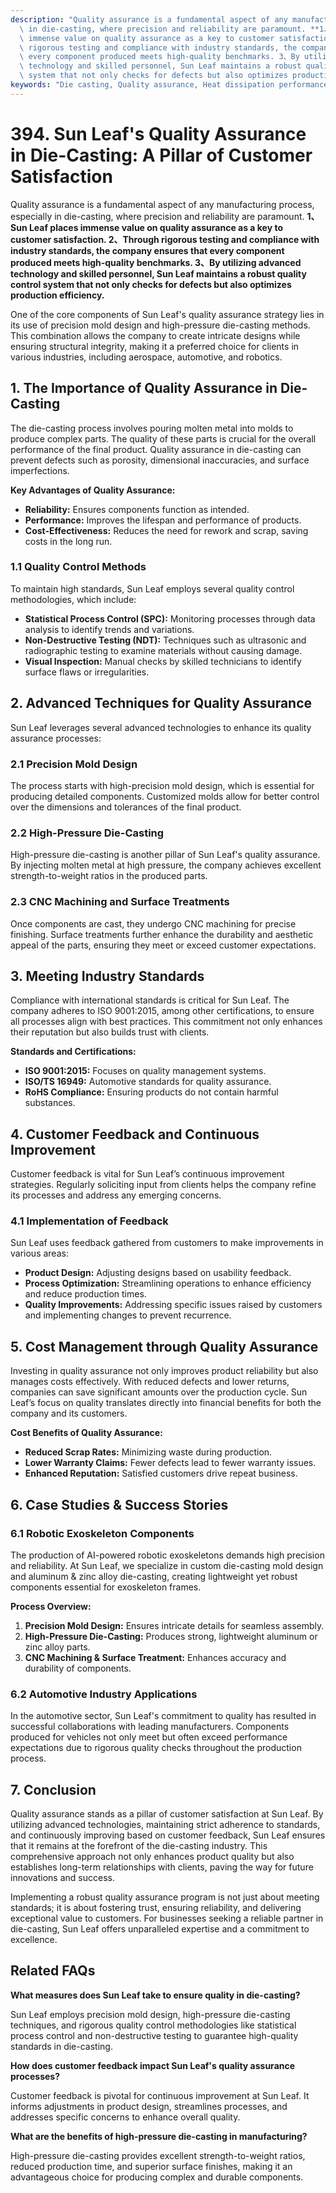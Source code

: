 ```yaml
---
description: "Quality assurance is a fundamental aspect of any manufacturing process, especially\
  \ in die-casting, where precision and reliability are paramount. **1、Sun Leaf places\
  \ immense value on quality assurance as a key to customer satisfaction. 2、Through\
  \ rigorous testing and compliance with industry standards, the company ensures that\
  \ every component produced meets high-quality benchmarks. 3、By utilizing advanced\
  \ technology and skilled personnel, Sun Leaf maintains a robust quality control\
  \ system that not only checks for defects but also optimizes production efficiency.** "
keywords: "Die casting, Quality assurance, Heat dissipation performance, Heat sink"
---
```

# 394. Sun Leaf's Quality Assurance in Die-Casting: A Pillar of Customer Satisfaction

Quality assurance is a fundamental aspect of any manufacturing process, especially in die-casting, where precision and reliability are paramount. **1、Sun Leaf places immense value on quality assurance as a key to customer satisfaction. 2、Through rigorous testing and compliance with industry standards, the company ensures that every component produced meets high-quality benchmarks. 3、By utilizing advanced technology and skilled personnel, Sun Leaf maintains a robust quality control system that not only checks for defects but also optimizes production efficiency.** 

One of the core components of Sun Leaf's quality assurance strategy lies in its use of precision mold design and high-pressure die-casting methods. This combination allows the company to create intricate designs while ensuring structural integrity, making it a preferred choice for clients in various industries, including aerospace, automotive, and robotics.

## **1. The Importance of Quality Assurance in Die-Casting**

The die-casting process involves pouring molten metal into molds to produce complex parts. The quality of these parts is crucial for the overall performance of the final product. Quality assurance in die-casting can prevent defects such as porosity, dimensional inaccuracies, and surface imperfections. 

**Key Advantages of Quality Assurance:**

- **Reliability:** Ensures components function as intended.
- **Performance:** Improves the lifespan and performance of products.
- **Cost-Effectiveness:** Reduces the need for rework and scrap, saving costs in the long run.
  
### **1.1 Quality Control Methods**

To maintain high standards, Sun Leaf employs several quality control methodologies, which include:

- **Statistical Process Control (SPC):** Monitoring processes through data analysis to identify trends and variations.
- **Non-Destructive Testing (NDT):** Techniques such as ultrasonic and radiographic testing to examine materials without causing damage.
- **Visual Inspection:** Manual checks by skilled technicians to identify surface flaws or irregularities.
  
## **2. Advanced Techniques for Quality Assurance**

Sun Leaf leverages several advanced technologies to enhance its quality assurance processes:

### **2.1 Precision Mold Design**

The process starts with high-precision mold design, which is essential for producing detailed components. Customized molds allow for better control over the dimensions and tolerances of the final product.

### **2.2 High-Pressure Die-Casting**

High-pressure die-casting is another pillar of Sun Leaf's quality assurance. By injecting molten metal at high pressure, the company achieves excellent strength-to-weight ratios in the produced parts.

### **2.3 CNC Machining and Surface Treatments**

Once components are cast, they undergo CNC machining for precise finishing. Surface treatments further enhance the durability and aesthetic appeal of the parts, ensuring they meet or exceed customer expectations.

## **3. Meeting Industry Standards**

Compliance with international standards is critical for Sun Leaf. The company adheres to ISO 9001:2015, among other certifications, to ensure all processes align with best practices. This commitment not only enhances their reputation but also builds trust with clients.

**Standards and Certifications:**

- **ISO 9001:2015:** Focuses on quality management systems.
- **ISO/TS 16949:** Automotive standards for quality assurance.
- **RoHS Compliance:** Ensuring products do not contain harmful substances.

## **4. Customer Feedback and Continuous Improvement**

Customer feedback is vital for Sun Leaf’s continuous improvement strategies. Regularly soliciting input from clients helps the company refine its processes and address any emerging concerns. 

### **4.1 Implementation of Feedback**

Sun Leaf uses feedback gathered from customers to make improvements in various areas:

- **Product Design:** Adjusting designs based on usability feedback.
- **Process Optimization:** Streamlining operations to enhance efficiency and reduce production times.
- **Quality Improvements:** Addressing specific issues raised by customers and implementing changes to prevent recurrence.

## **5. Cost Management through Quality Assurance**

Investing in quality assurance not only improves product reliability but also manages costs effectively. With reduced defects and lower returns, companies can save significant amounts over the production cycle. Sun Leaf’s focus on quality translates directly into financial benefits for both the company and its customers.

**Cost Benefits of Quality Assurance:**

- **Reduced Scrap Rates:** Minimizing waste during production.
- **Lower Warranty Claims:** Fewer defects lead to fewer warranty issues.
- **Enhanced Reputation:** Satisfied customers drive repeat business.

## **6. Case Studies & Success Stories**

### **6.1 Robotic Exoskeleton Components**

The production of AI-powered robotic exoskeletons demands high precision and reliability. At Sun Leaf, we specialize in custom die-casting mold design and aluminum & zinc alloy die-casting, creating lightweight yet robust components essential for exoskeleton frames. 

**Process Overview:**

1. **Precision Mold Design:** Ensures intricate details for seamless assembly.
2. **High-Pressure Die-Casting:** Produces strong, lightweight aluminum or zinc alloy parts.
3. **CNC Machining & Surface Treatment:** Enhances accuracy and durability of components.

### **6.2 Automotive Industry Applications**

In the automotive sector, Sun Leaf's commitment to quality has resulted in successful collaborations with leading manufacturers. Components produced for vehicles not only meet but often exceed performance expectations due to rigorous quality checks throughout the production process.

## **7. Conclusion**

Quality assurance stands as a pillar of customer satisfaction at Sun Leaf. By utilizing advanced technologies, maintaining strict adherence to standards, and continuously improving based on customer feedback, Sun Leaf ensures that it remains at the forefront of the die-casting industry. This comprehensive approach not only enhances product quality but also establishes long-term relationships with clients, paving the way for future innovations and success.

Implementing a robust quality assurance program is not just about meeting standards; it is about fostering trust, ensuring reliability, and delivering exceptional value to customers. For businesses seeking a reliable partner in die-casting, Sun Leaf offers unparalleled expertise and a commitment to excellence.

## Related FAQs

**What measures does Sun Leaf take to ensure quality in die-casting?**

Sun Leaf employs precision mold design, high-pressure die-casting techniques, and rigorous quality control methodologies like statistical process control and non-destructive testing to guarantee high-quality standards in die-casting.

**How does customer feedback impact Sun Leaf's quality assurance processes?**

Customer feedback is pivotal for continuous improvement at Sun Leaf. It informs adjustments in product design, streamlines processes, and addresses specific concerns to enhance overall quality.

**What are the benefits of high-pressure die-casting in manufacturing?**

High-pressure die-casting provides excellent strength-to-weight ratios, reduced production time, and superior surface finishes, making it an advantageous choice for producing complex and durable components.
